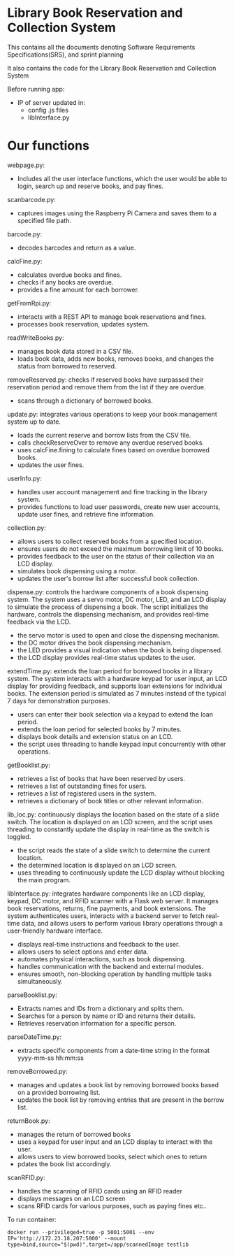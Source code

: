 # Library Book Reservation and Collection System

This contains all the documents denoting Software Requirements Specifications(SRS), and sprint planning

It also contains the code for the Library Book Reservation and Collection System

Before running app:
- IP of server updated in:
    - config .js files
    - libInterface.py

# Our functions
webpage.py: 
- Includes all the user interface functions, which the user would be able to login, search up and reserve books, and pay fines.

scanbarcode.py:
- captures images using the Raspberry Pi Camera and saves them to a specified file path.

barcode.py: 
- decodes barcodes and return as a value.

calcFine.py:
- calculates overdue books and fines.
- checks if any books are overdue.
- provides a fine amount for each borrower.

getFromRpi.py:
- interacts with a REST API to manage book reservations and fines.
- processes book reservation, updates system.

readWriteBooks.py:
- manages book data stored in a CSV file.
- loads book data, adds new books, removes books, and changes the status from borrowed to reserved.

removeReserved.py:
checks if reserved books have surpassed their reservation period and remove them from the list if they are overdue.
- scans through a dictionary of borrowed books.

update.py:
integrates various operations to keep your book management system up to date.
- loads the current reserve and borrow lists from the CSV file.
- calls checkReserveOver to remove any overdue reserved books.
- uses calcFine.fining to calculate fines based on overdue borrowed books.
- updates the user fines. 

userInfo.py:
- handles user account management and fine tracking in the library system.
- provides functions to load user passwords, create new user accounts, update user fines, and retrieve fine information.

collection.py:
- allows users to collect reserved books from a specified location.
- ensures users do not exceed the maximum borrowing limit of 10 books.
- provides feedback to the user on the status of their collection via an LCD display.
- simulates book dispensing using a motor.
- updates the user's borrow list after successful book collection.

dispense.py:
controls the hardware components of a book dispensing system. The system uses a servo motor, DC motor, LED, and an LCD display to simulate the process of dispensing a book. The script initializes the hardware, controls the dispensing mechanism, and provides real-time feedback via the LCD.
- the servo motor is used to open and close the dispensing mechanism.
- the DC motor drives the book dispensing mechanism.
- the LED provides a visual indication when the book is being dispensed.
- the LCD display provides real-time status updates to the user.

extendTime.py:
extends the loan period for borrowed books in a library system. The system interacts with a hardware keypad for user input, an LCD display for providing feedback, and supports loan extensions for individual books. The extension period is simulated as 7 minutes instead of the typical 7 days for demonstration purposes.
- users can enter their book selection via a keypad to extend the loan period.
- extends the loan period for selected books by 7 minutes.
- displays book details and extension status on an LCD.
- the script uses threading to handle keypad input concurrently with other operations.

getBooklist.py:
- retrieves a list of books that have been reserved by users.
- retrieves a list of outstanding fines for users.
- retrieves a list of registered users in the system.
- retrieves a dictionary of book titles or other relevant information.

lib_loc.py:
continuously displays the location based on the state of a slide switch. The location is displayed on an LCD screen, and the script uses threading to constantly update the display in real-time as the switch is toggled.
- the script reads the state of a slide switch to determine the current location.
- the determined location is displayed on an LCD screen.
- uses threading to continuously update the LCD display without blocking the main program.

libInterface.py:
integrates hardware components like an LCD display, keypad, DC motor, and RFID scanner with a Flask web server. It manages book reservations, returns, fine payments, and book extensions. The system authenticates users, interacts with a backend server to fetch real-time data, and allows users to perform various library operations through a user-friendly hardware interface.
- displays real-time instructions and feedback to the user.
- allows users to select options and enter data.
- automates physical interactions, such as book dispensing.
- handles communication with the backend and external modules.
- ensures smooth, non-blocking operation by handling multiple tasks simultaneously.

parseBooklist.py:
- Extracts names and IDs from a dictionary and splits them.
- Searches for a person by name or ID and returns their details.
- Retrieves reservation information for a specific person.

parseDateTime.py:
- extracts specific components from a date-time string in the format yyyy-mm-ss hh:mm:ss

removeBorrowed.py:
- manages and updates a book list by removing borrowed books based on a provided borrowing list. 
- updates the book list by removing entries that are present in the borrow list.

returnBook.py:
- manages the return of borrowed books
- uses a keypad for user input and an LCD display to interact with the user.
- allows users to view borrowed books, select which ones to return
- pdates the book list accordingly.

scanRFID.py:
- handles the scanning of RFID cards using an RFID reader
- displays messages on an LCD screen
- scans RFID cards for various purposes, such as paying fines etc..

To run container:
```
docker run --privileged=true -p 5001:5001 --env IP='http://172.23.18.207:5000' --mount type=bind,source="$(pwd)",target=/app/scannedImage testlib
```